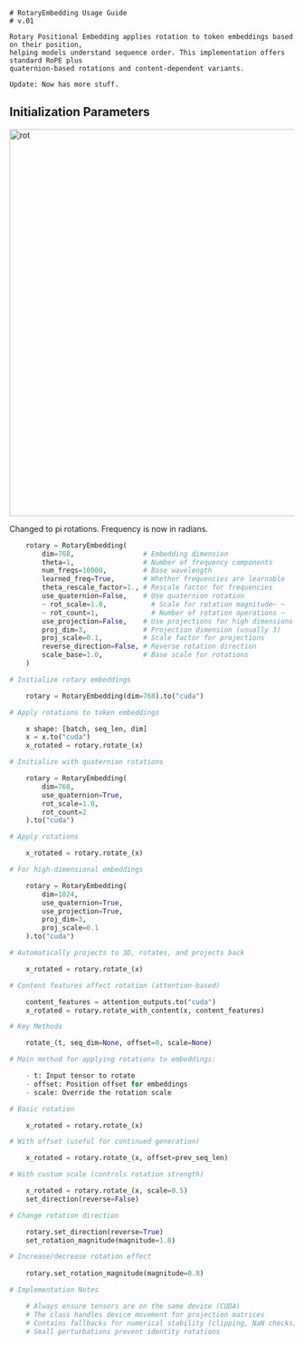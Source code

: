 

    # RotaryEmbedding Usage Guide
    # v.01
    
    Rotary Positional Embedding applies rotation to token embeddings based on their position, 
    helping models understand sequence order. This implementation offers standard RoPE plus 
    quaternion-based rotations and content-dependent variants.

    Update: Now has more stuff.

    


## Initialization Parameters

<img width="683" alt="rot" src="https://github.com/user-attachments/assets/64726baf-8782-4174-a3fd-4cfda78280e5" />

Changed to pi rotations. Frequency is now in radians.

```python
    rotary = RotaryEmbedding(
        dim=768,                 # Embedding dimension
        theta=1,                 # Number of frequency components
        num_freqs=10000,         # Base wavelength
        learned_freq=True,       # Whether frequencies are learnable
        theta_rescale_factor=1., # Rescale factor for frequencies
        use_quaternion=False,    # Use quaternion rotation
        ~ rot_scale=1.0,           # Scale for rotation magnitude~ ~
        ~ rot_count=1,             # Number of rotation operations ~   Now rotates 360 degrees based on a learnable parameter
        use_projection=False,    # Use projections for high dimensions
        proj_dim=3,              # Projection dimension (usually 3)
        proj_scale=0.1,          # Scale factor for projections
        reverse_direction=False, # Reverse rotation direction
        scale_base=1.0,          # Base scale for rotations
    )

# Initialize rotary embeddings

    rotary = RotaryEmbedding(dim=768).to("cuda")

# Apply rotations to token embeddings

    x shape: [batch, seq_len, dim]
    x = x.to("cuda")
    x_rotated = rotary.rotate_(x)

# Initialize with quaternion rotations

    rotary = RotaryEmbedding(
        dim=768, 
        use_quaternion=True,
        rot_scale=1.0,
        rot_count=2
    ).to("cuda")

# Apply rotations

    x_rotated = rotary.rotate_(x)

# For high-dimensional embeddings

    rotary = RotaryEmbedding(
        dim=1024,
        use_quaternion=True,
        use_projection=True,
        proj_dim=3,
        proj_scale=0.1
    ).to("cuda")

# Automatically projects to 3D, rotates, and projects back

    x_rotated = rotary.rotate_(x)

# Content features affect rotation (attention-based)

    content_features = attention_outputs.to("cuda")
    x_rotated = rotary.rotate_with_content(x, content_features)

# Key Methods

    rotate_(t, seq_dim=None, offset=0, scale=None)

# Main method for applying rotations to embeddings:

    - t: Input tensor to rotate
    - offset: Position offset for embeddings
    - scale: Override the rotation scale

# Basic rotation

    x_rotated = rotary.rotate_(x)

# With offset (useful for continued generation)

    x_rotated = rotary.rotate_(x, offset=prev_seq_len)

# With custom scale (controls rotation strength)

    x_rotated = rotary.rotate_(x, scale=0.5)
    set_direction(reverse=False)

# Change rotation direction

    rotary.set_direction(reverse=True)
    set_rotation_magnitude(magnitude=1.0)

# Increase/decrease rotation effect
    
    rotary.set_rotation_magnitude(magnitude=0.8)

# Implementation Notes

    # Always ensure tensors are on the same device (CUDA)
    # The class handles device movement for projection matrices
    # Contains fallbacks for numerical stability (clipping, NaN checks)
    # Small perturbations prevent identity rotations

```
